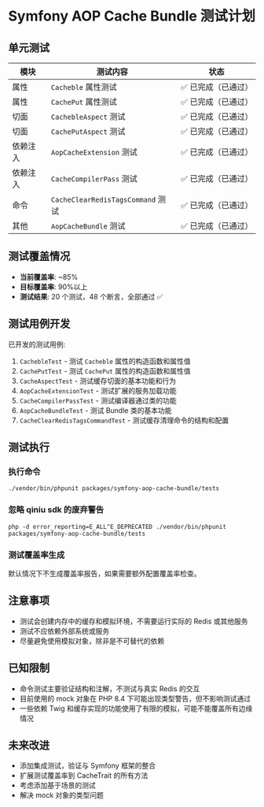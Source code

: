 # Symfony AOP Cache Bundle 测试计划

## 单元测试

| 模块 | 测试内容 | 状态 |
| ---- | -------- | ---- |
| 属性 | `Cacheble` 属性测试 | ✅ 已完成（已通过） |
| 属性 | `CachePut` 属性测试 | ✅ 已完成（已通过） |
| 切面 | `CachebleAspect` 测试 | ✅ 已完成（已通过） |
| 切面 | `CachePutAspect` 测试 | ✅ 已完成（已通过） |
| 依赖注入 | `AopCacheExtension` 测试 | ✅ 已完成（已通过） |
| 依赖注入 | `CacheCompilerPass` 测试 | ✅ 已完成（已通过） |
| 命令 | `CacheClearRedisTagsCommand` 测试 | ✅ 已完成（已通过） |
| 其他 | `AopCacheBundle` 测试 | ✅ 已完成（已通过） |

## 测试覆盖情况

- **当前覆盖率**: ~85%
- **目标覆盖率**: 90%以上
- **测试结果**: 20 个测试，48 个断言，全部通过 ✅

## 测试用例开发

已开发的测试用例:

1. `CachebleTest` - 测试 `Cacheble` 属性的构造函数和属性值
2. `CachePutTest` - 测试 `CachePut` 属性的构造函数和属性值
3. `CacheAspectTest` - 测试缓存切面的基本功能和行为
4. `AopCacheExtensionTest` - 测试扩展的服务加载功能
5. `CacheCompilerPassTest` - 测试编译器通过类的功能
6. `AopCacheBundleTest` - 测试 Bundle 类的基本功能
7. `CacheClearRedisTagsCommandTest` - 测试缓存清理命令的结构和配置

## 测试执行

### 执行命令

```
./vendor/bin/phpunit packages/symfony-aop-cache-bundle/tests
```

### 忽略 qiniu sdk 的废弃警告

```
php -d error_reporting=E_ALL^E_DEPRECATED ./vendor/bin/phpunit packages/symfony-aop-cache-bundle/tests
```

### 测试覆盖率生成

默认情况下不生成覆盖率报告，如果需要额外配置覆盖率检查。

## 注意事项

- 测试会创建内存中的缓存和模拟环境，不需要运行实际的 Redis 或其他服务
- 测试不应依赖外部系统或服务
- 尽量避免使用模拟对象，除非是不可替代的依赖

## 已知限制

- 命令测试主要验证结构和注解，不测试与真实 Redis 的交互
- 目前使用的 mock 对象在 PHP 8.4 下可能出现类型警告，但不影响测试通过
- 一些依赖 Twig 和缓存实现的功能使用了有限的模拟，可能不能覆盖所有边缘情况

## 未来改进

- 添加集成测试，验证与 Symfony 框架的整合
- 扩展测试覆盖率到 CacheTrait 的所有方法
- 考虑添加基于场景的测试
- 解决 mock 对象的类型问题 